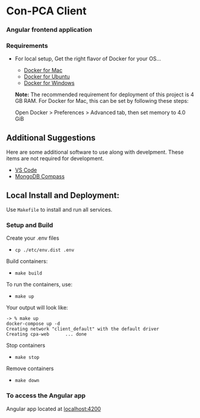# Con-PCA Client
### Angular frontend application

### Requirements
* For local setup, Get the right flavor of Docker for your OS...
    - [Docker for Mac](https://docs.docker.com/docker-for-mac/install/)
    - [Docker for Ubuntu](https://docs.docker.com/install/linux/docker-ce/ubuntu/)
    - [Docker for Windows](https://docs.docker.com/docker-for-windows/install/)

    **Note:** The recommended requirement for deployment of this project is 4 GB RAM.
    For Docker for Mac, this can be set by following these steps:

    Open Docker > Preferences > Advanced tab, then set memory to 4.0 GiB

## Additional Suggestions

Here are some additional software to use along with develpment.
These items are not required for development.

- [VS Code](https://code.visualstudio.com/ "VS Code")
- [MongoDB Compass](https://www.mongodb.com/products/compass "MongoDB Compass")

## Local Install and Deployment:

Use `Makefile` to install and run all services.

### Setup and Build

Create your .env files
- `cp ./etc/env.dist .env`

Build containers:
- `make build`

To run the containers, use:
- `make up`

Your output will look like:

```shell
-> % make up
docker-compose up -d
Creating network "client_default" with the default driver
Creating cpa-web      ... done
```

Stop containers
- `make stop`

Remove containers
- `make down`

### To access the Angular app

Angular app located at [localhost:4200](http://localhost:4200)